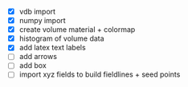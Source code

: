 - [x] vdb import
- [x] numpy import
- [x] create volume material + colormap
- [x] histogram of volume data
- [x] add latex text labels
- [ ] add arrows
- [ ] add box 
- [ ] import xyz fields to build fieldlines + seed points